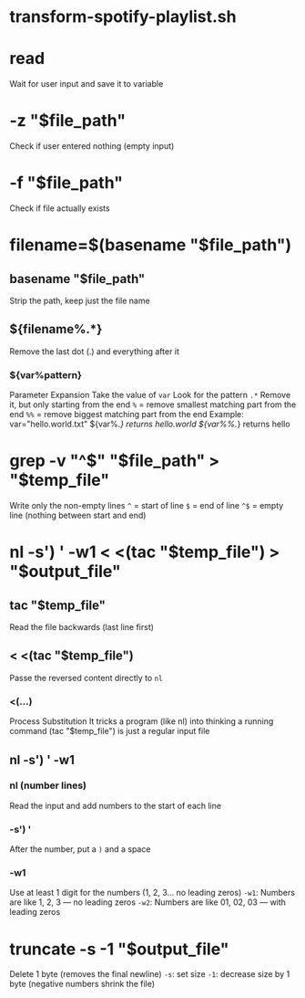 # transform-spotify-playlist.sh

# read
Wait for user input and save it to variable

# -z "$file_path"
Check if user entered nothing (empty input)

# -f "$file_path"
Check if file actually exists

# filename=$(basename "$file_path")
## basename "$file_path"
Strip the path, keep just the file name
## ${filename%.*}
Remove the last dot (.) and everything after it
### ${var%pattern}
Parameter Expansion
Take the value of `var`
Look for the pattern `.*`
Remove it, but only starting from the end
`%` = remove smallest matching part from the end
`%%` = remove biggest matching part from the end
Example:
var="hello.world.txt"
${var%.*} returns hello.world
${var%%.*} returns hello

# grep -v "^$" "$file_path" > "$temp_file"
Write only the non-empty lines
`^` = start of line
`$` = end of line
`^$` = empty line (nothing between start and end)

# nl -s') ' -w1 < <(tac "$temp_file") > "$output_file"
## tac "$temp_file"
Read the file backwards (last line first)
## < <(tac "$temp_file")
Passe the reversed content directly to `nl`
### <(...)
Process Substitution
It tricks a program (like nl) into thinking a running command (tac "$temp_file") is just a regular input file
## nl -s') ' -w1
### nl (number lines)
Read the input and add numbers to the start of each line
### -s') '
After the number, put a `)` and a space
### -w1
Use at least 1 digit for the numbers (1, 2, 3... no leading zeros)
`-w1`: Numbers are like 1, 2, 3 — no leading zeros
`-w2`: Numbers are like 01, 02, 03 — with leading zeros

# truncate -s -1 "$output_file"
Delete 1 byte (removes the final newline)
`-s`: set size
`-1`: decrease size by 1 byte (negative numbers shrink the file)
